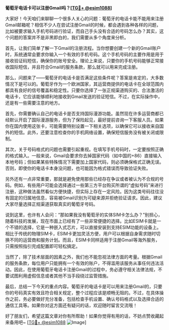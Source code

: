 **葡萄牙电话卡可以注册Gmail吗？[[TG💪+ @esim1088](https://t.me/s/esim1088)]**

大家好！今天咱们来聊聊一个很多人关心的问题：葡萄牙的电话卡能不能用来注册Gmail邮箱呢？相信不少人在尝试注册Gmail的时候，都会遇到各种各样的问题，比如被要求输入手机号码进行验证，而自己手头没有合适的号码怎么办？其实，这个问题的答案并不是非黑即白的，我们需要从多个角度来分析。

首先，让我们简单了解一下Gmail的注册流程。当你想要创建一个新的Gmail账户时，系统通常会要求你输入一个有效的手机号码。这个手机号码的主要作用是用于接收验证码短信，确保你的账号安全。理论上来说，只要你的手机号码能够正常接收国际短信，并且符合Gmail的服务条款，那么就可以用来完成注册。

那么，问题来了——葡萄牙的电话卡是否满足这些条件呢？答案是肯定的，大多数情况下是可以的。葡萄牙作为一个欧洲国家，其运营商提供的电话卡在全球范围内都具有良好的信号覆盖和稳定性。只要你选择了一张正规渠道购买的、合法激活的电话卡，它应该能够顺利地接收到Gmail发送的验证短信。不过，在实际操作中，还是有一些需要注意的地方。

首先，你需要确认自己的电话卡是否支持国际漫游功能。虽然现在许多运营商都已经默认开启了国际漫游服务，但为了保险起见，最好提前咨询一下客服人员。如果你在国内使用这张卡，可能需要特别设置一下相关选项，以确保它可以接收来自国外的短信。此外，还要注意检查你的手机网络设置，确保短信服务没有被关闭或限制。

其次，关于号码格式的问题也需要引起重视。在填写手机号码时，一定要按照正确的格式输入。一般来说，Gmail会要求你去掉国家代码（如中国的+86）直接输入本地号码；但如果某些特殊情况下需要加上国家代码，则必须确保格式正确无误。否则，即使你的电话卡本身没问题，也可能因为格式错误而导致验证失败。

另外还有一点非常重要，那就是避免使用那些已经存在争议或者被认为不合规的号码。例如，有些用户可能会选择通过一些第三方平台购买所谓的“虚拟号码”来进行注册，这种做法虽然看似方便快捷，但实际上存在一定风险。因为这类号码往往没有固定的归属地信息，容易被Gmail识别为可疑来源并拒绝验证请求。因此，建议大家尽量选择正规渠道获取真实的葡萄牙号码。

说到这里，也许有人会问：“那如果我没有葡萄牙的实体SIM卡怎么办？”别担心，随着科技的发展，现在市面上已经有了一些非常便捷的选择。比如ESIM卡就是一个不错的选择，它是一种嵌入式芯片，可以直接安装到支持ESIM功能的设备上。相比于传统的物理SIM卡，ESIM卡更加灵活方便，用户可以根据自身需求随时切换不同的运营商和服务计划。而且，ESIM卡同样适用于注册Gmail等海外服务，只需按照指引完成配置即可轻松搞定。

当然了，除了技术层面的因素之外，我们也不能忽视法律方面的考量。根据Gmail的服务条款，每位用户只能拥有一个有效的账户，不得滥用该服务从事任何违法活动。因此，在使用葡萄牙电话卡注册Gmail的过程中，务必遵守相关法律法规，不要试图利用虚假信息或者其他不当手段绕过监管措施。

最后，总结一下今天的重点内容。葡萄牙的电话卡是可以用来注册Gmail的，只要你的号码真实有效且符合相关规定，整个过程应该是顺畅无阻的。不过，在具体操作之前，务必要做好充分准备，包括检查手机设置、确认号码格式以及选择合适的通信工具等。如果你对这方面还有疑问的话，欢迎随时留言交流哦！

好了朋友们，希望这篇文章对你有所帮助！如果你觉得有用的话，不妨点赞收藏起来备用吧~ [[TG💪+ @esim1088](https://t.me/s/esim1088) ![Image](https://i.postimg.cc/4NQfJmqS/Snipaste-2025-05-13-00-14-12.png)]